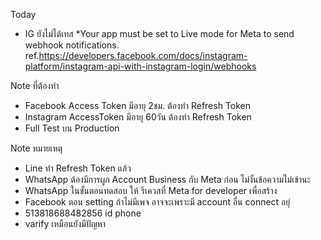 Today
- IG ยังไม่ได้เทส *Your app must be set to Live mode for Meta to send webhook notifications. ref.https://developers.facebook.com/docs/instagram-platform/instagram-api-with-instagram-login/webhooks

Note ที่ต้องทำ
- Facebook Access Token มีอายุ 2ชม. ต้องทำ Refresh Token
- Instagram AccessToken มีอายุ 60วัน ต้องทำ Refresh Token
- Full Test บน Production

Note หมายเหตุ
- Line ทำ Refresh Token แล้ว
- WhatsApp ต้องมีการผูก Account Business กับ Meta ก่อน ไม่งั้นข้อความไม่เข้านะ
- WhatsApp ในขั้นตอนทดสอบ ให้ รีเควสที่ Meta for developer เพื่อสร้าง
- Facebook ตอน setting ถ้าไม่มีเพจ อาจจะเพราะมี account อื่น connect อยุ่
- 513818688482856 id phone
- varify เหมือนยังมีปัญหา